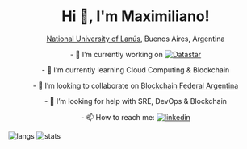<h1 align="center">Hi 👋, I'm Maximiliano!</h1>

<p align="center">
  <a href="http://www.unla.edu.ar/" target="_blank" alt="National University of Lanus">National University of Lanús</a>, Buenos Aires, Argentina
</p>

<p align="center">
- 🔭 I’m currently working on <a href="http://www.datastar.com.ar/" target="_blank" alt="Datastar"><img src="http://www.datastar.com.ar/wp-content/themes/datastar/images/logo.png" alt="Datastar">
</a>
</p>

<p align="center">  
- 🌱 I’m currently learning Cloud Computing & Blockchain
</p>
<p align="center">  
- 👯 I’m looking to collaborate on <a href="https://bfa.ar/" target="_blank" alt="Blockchain Federal Argentina"> Blockchain Federal Argentina
</a>
</p>
<p align="center">  
- 🤔 I’m looking for help with SRE, DevOps & Blockchain 
</p>

<p align="center">
- 📫 How to reach me:  <a href="https://www.linkedin.com/in/maximiliano-gregorio-pizarro-consultor-it"><img src="https://img.shields.io/badge/LinkedIn-0077B5?style=for-the-badge&logo=linkedin&logoColor=white" alt="linkedin">
</a>
</p>

<p>
  <img src="https://github-readme-stats.vercel.app/api/top-langs/?username=maximilianoPizarro&theme=dark&count_private=true&show_icons=true" alt="langs">
  <img src="https://github-readme-stats.vercel.app/api?username=maximilianoPizarro&show_icons=true&theme=dark&count_private=true&show_icons=true" alt="stats">
</p>


<!--
**maximilianoPizarro/maximilianoPizarro** is a ✨ _special_ ✨ repository because its `README.md` (this file) appears on your GitHub profile.

Here are some ideas to get you started:

- 🔭 I’m currently working on Datastar
- 🌱 I’m currently learning Cloud Computing and Blockchain
- 👯 I’m looking to collaborate on Blockchain Federal Argentina
- 🤔 I’m looking for help with DevOps
- 💬 Ask me about SRE-DevOps-Blockchain
- 📫 How to reach me:  <a href="https://www.linkedin.com/in/maximiliano-gregorio-pizarro-consultor-it"><img src="https://img.shields.io/badge/LinkedIn-0077B5?style=for-the-badge&logo=linkedin&logoColor=white" alt="linkedin">
- 😄 Pronouns: ...
- ⚡ Fun fact: ...
-->

